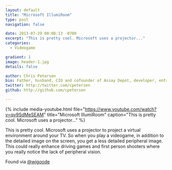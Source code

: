 ```yaml
---
layout: default
title: "Microsoft IllumiRoom"
type: post
navigation: false

date: 2013-07-29 00:08:13 -0700
excerpt: "This is pretty cool. Microsoft uses a projector..."
categories:
  - Videogame

gradient: 1
image: header-1.jpg
details: false

author: Chris Petersen
bio: Father, husband, CIO and cofounder of Assay Depot, developer, entrepreneur and technologist.
twitter: http://twitter.com/cpetersen
github: http://github.com/cpetersen

---
```


{% include media-youtube.html file="https://www.youtube.com/watch?v=qv9SdMeSEAM" title="Microsoft IllumiRoom" caption="This is pretty cool. Microsoft uses a projector..." %}

This is pretty cool. Microsoft uses a projector to project a virtual environment around your TV. So when you play a videogame, in addition to the detailed image on the screen, you get a less detailed peripheral image. This could really enhance driving games and first person shooters where you really notice the lack of peripheral vision. 

 Found via  [@wjgoode](https://twitter.com/wjgoode/status/360940566114091008)  

